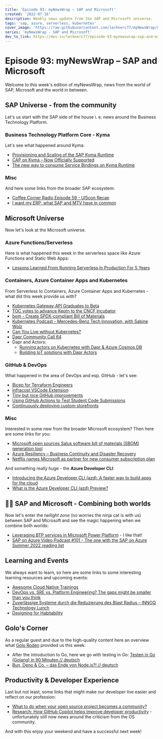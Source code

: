 ```yaml
---
title: 'Episode 93: myNewsWrap – SAP and Microsoft'
created: '2022-07-16'
description: Weekly news update from the SAP and Microsoft universe.
tags: 'sap, azure, serverless, kubernetes'
cover_image: 'https://raw.githubusercontent.com/lechnerc77/myNewsWrap/main/episodes/cover-images/episode093small.png'
series: 'myNewsWrap - SAP and Microsoft'
dev_to_link: https://dev.to/lechnerc77/episode-93-mynewswrap-sap-and-microsoft-44a4
---
```


# Episode 93: myNewsWrap – SAP and Microsoft

Welcome to this week's edition of myNewsWrap, news from the world of SAP, Microsoft and the world in between.

## SAP Universe - from the community

Let's us start with the SAP side of the house i. e. news around the Business Technology Platform.

### Business Technology Platform Core - Kyma

Let's see what happened around Kyma:

* [Provisioning and Scaling of the SAP Kyma Runtime](https://blogs.sap.com/2022/07/15/provisioning-and-scaling-of-the-sap-kyma-runtime)
* [CAP on Kyma – Now Officially Supported](https://blogs.sap.com/2022/07/12/cap-on-kyma-now-officially-supported)
* [The new way to consume Service Bindings on Kyma Runtime](https://blogs.sap.com/2022/07/12/the-new-way-to-consume-service-bindings-on-kyma-runtime)

### Misc

And here some links from the broader SAP ecosystem:

* [Coffee Corner Radio Episode 59 - UI5con Recap](https://anchor.fm/sap-community-podcast/episodes/Episode-59---UI5con-Recap-e1l8518)
* [I want my ERP; what SAP and MTV have in common](https://erp.today/i-want-my-erp/)

## Microsoft Universe

Now let's look at the Microsoft universe.

### Azure Functions/Serverless

Here is what happened this week in the serverless space like Azure Functions and Static Web Apps:

* [Lessons Learned From Running Serverless In Production For 5 Years](https://lumigo.io/blog/lessons-learned-running-serverless-in-production/)

### Containers, Azure Container Apps and Kubernetes

From Serverless to Containers, Azure Container Apps and Kubernetes - what did this week provide us with?

* [Kubernetes Gateway API Graduates to Beta](https://kubernetes.io/blog/2022/07/13/gateway-api-graduates-to-beta/)
* [TOC votes to advance Keptn to the CNCF Incubator](https://www.cncf.io/blog/2022/07/13/toc-votes-to-advance-keptn-to-the-cncf-incubator/)
* [bom - Create SPDX-compliant Bill of Materials](https://github.com/kubernetes-sigs/bom/)
* [Kubernetes Podcast - Mercedes-Benz Tech Innovation, with Sabine Wolz](https://kubernetespodcast.com/episode/184-mercedes-benz-tech-innovation/)
* [Can You Live without Kubernetes?](https://thenewstack.io/can-you-live-without-kubernetes/)
* [Dapr Community Call 64](https://youtu.be/M0VM7GlphAU)
* Dapr and Actors:
  * [Running actors on Kubernetes with Dapr & Azure Cosmos DB](https://youtu.be/73DUN5PhuZQ)
  * [Building IoT solutions with Dapr Actors](https://github.com/tomkerkhove/IoT-with-dapr-actors)

### GitHub & DevOps

What happened in the area of DevOps and esp. GitHub - let's see:

* [Bicep for Terraform Engineers](https://techcommunity.microsoft.com/t5/core-infrastructure-and-security/bicep-for-terraform-engineers/ba-p/3568336)
* [Infracost VSCode Extension](https://github.com/infracost/vscode-infracost)
* [Tiny but nice GitHub improvements](https://twitter.com/ashtom/status/1547582931031375873?s=20&t=UhIvuFhYaOCfKDWcvlKNIA)
* [Using GitHub Actions to Test Student Code Submissions](https://dev.to/bitproject/using-github-actions-to-test-student-code-submissions-3ef)
* [Continuously deploying custom storefronts](https://github.com/readme/guides/shopify-github-actions)

### Misc

Interested in some new from the broader Microsoft ecosystem? Then here are some links for you:

* [Microsoft open sources Salus software bill of materials (SBOM) generation tool](https://devblogs.microsoft.com/engineering-at-microsoft/microsoft-open-sources-salus-software-bill-of-materials-sbom-generation-tool/?WT.mc_id=DOP-MVP-5004195)
* [Azure Resiliency – Business Continuity and Disaster Recovery ](https://www.linkedin.com/posts/daviddasneves_azure-resiliency-business-continuity-and-activity-6951936888744103936-qkZB)
* [Netflix names Microsoft as partner for new consumer subscription plan](https://blogs.microsoft.com/blog/2022/07/13/netflix-names-microsoft-as-partner-for-new-consumer-subscription-plan/)

And something really huge - the **Azure Developer CLI**:

* [Introducing the Azure Developer CLI (azd): A faster way to build apps for the cloud](https://devblogs.microsoft.com/azure-sdk/introducing-the-azure-developer-cli-a-faster-way-to-build-apps-for-the-cloud/?WT.mc_id=DOP-MVP-5004195)
* [What is the Azure Developer CLI (azd) Preview?](https://docs.microsoft.com/azure/developer/azure-developer-cli/overview?tabs=nodejs)

## 🐱‍👤 SAP and Microsoft - Combining both worlds

Now let's enter the _twilight zone_ (no worries the ninja cat is with us) between SAP and Microsoft and see the magic happening when we combine both worlds:

* [Leveraging BTP services in Microsoft Power Platform](https://blogs.sap.com/2022/07/13/leveraging-btp-services-in-microsoft-power-platform/?) - I like that!
* [SAP on Azure Video Podcast #101 - The one with the SAP on Azure Summer 2022 reading list](https://youtu.be/tFCWftG0czc)

## Learning and Events

We always want to learn, so here are some links to some interesting learning resources and upcoming events:

* [Awesome Cloud Native Trainings](https://github.com/joseadanof/awesome-cloudnative-trainings)
* [DevOps vs. SRE vs. Platform Engineering? The gaps might be smaller than you think](https://www.cncf.io/blog/2022/07/01/devops-vs-sre-vs-platform-engineering-the-gaps-might-be-smaller-than-you-think/)
* [Zuverlässige Systeme durch die Reduzierung des Blast Radius – INNOQ Technology Lunch](https://youtu.be/-Jo1VhWF4PU)
* [Designing for Habitability](https://youtu.be/lDSMDJXmOps)

## Golo's Corner

As a regular guest and due to the high-quality content here an overview what [Golo Roden](https://twitter.com/goloroden) provided us this week:

* After the introduction to Go, here we go with testing in Go: [Testen in Go (Golang) in 90 Minuten // deutsch](https://youtu.be/TG5cRcBihCM)
* [Bun, Deno & Co. – das Ende von Node.js?! // deutsch](https://youtu.be/WLklm8JQbjo)

## Productivity & Developer Experience

Last but not least, some links that might make our developer live easier and reflect on our profession:

* [What to do when your open source project becomes a community?](https://github.blog/2022-06-30-what-to-do-when-your-open-source-project-becomes-a-community/)
* [Research: How GitHub Copilot helps improve developer productivity](https://github.blog/2022-07-14-research-how-github-copilot-helps-improve-developer-productivity/) - unfortunately still now news around the criticism from the OS community.

And with this enjoy your weekend and have a successful next week!
